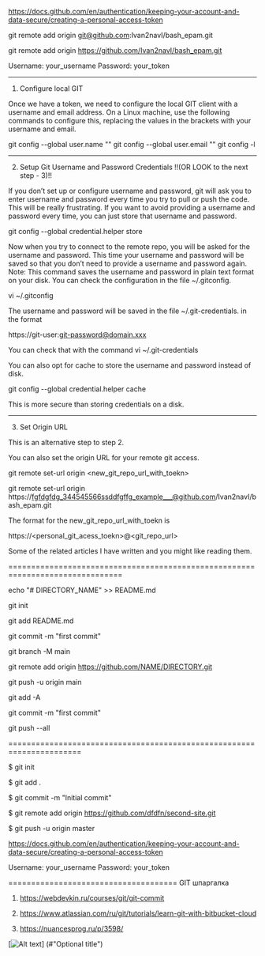 https://docs.github.com/en/authentication/keeping-your-account-and-data-secure/creating-a-personal-access-token

git remote add origin git@github.com:Ivan2navI/bash_epam.git

git remote add origin https://github.com/Ivan2navI/bash_epam.git

Username: your_username
Password: your_token

-------------------------------------------------
1. Configure local GIT

Once we have a token, we need to configure the local GIT client with a username and email address. 
On a Linux machine, use the following commands to configure this, replacing the values in the brackets with your username and email.

git config --global user.name ""
git config --global user.email ""
git config -l

-------------------------------------------------
2. Setup Git Username and Password Credentials 
!!(OR LOOK to the next step - 3)!!

If you don’t set up or configure username and password, git will ask you to enter username and password every time you try to pull or push the code. This will be really frustrating.
If you want to avoid providing a username and password every time, you can just store that username and password.

git config --global credential.helper store

Now when you try to connect to the remote repo, you will be asked for the username and password. This time your username and password will be saved so that you don’t need to provide a username and password again.
Note: This command saves the username and password in plain text format on your disk.
You can check the configuration in the file ~/.gitconfig.

vi ~/.gitconfig

The username and password will be saved in the file ~/.git-credentials. in the format

https://git-user:git-password@domain.xxx

You can check that with the command
vi ~/.git-credentials

You can also opt for cache to store the username and password instead of disk.

git config --global credential.helper cache

This is more secure than storing credentials on a disk.

---------------------------------------
3. Set Origin URL

This is an alternative step to step 2.

You can also set the origin URL for your remote git access.


git remote set-url origin <new_git_repo_url_with_toekn>

git remote set-url origin https://fgfdgfdg_344545566ssddfgffg_example___@github.com/Ivan2navI/bash_epam.git

The format for the new_git_repo_url_with_toekn is

https://<personal_git_acess_toekn>@<git_repo_url>

Some of the related articles I have written and you might like reading them.

===============================================================================

echo "# DIRECTORY_NAME" >> README.md

  git init
  
  git add README.md
  
  git commit -m "first commit"
  
  git branch -M main
  
  git remote add origin https://github.com/NAME/DIRECTORY.git
  
  git push -u origin main
  

  git add -A
  
  git commit -m "first commit"
  
  git push --all

======================================================================

  $ git init
  
  $ git add .
  
  $ git commit -m "Initial commit"
  
  $ git remote add origin https://github.com/dfdfn/second-site.git
  
  $ git push -u origin master

https://docs.github.com/en/authentication/keeping-your-account-and-data-secure/creating-a-personal-access-token

Username: your_username
Password: your_token

=====================================
GIT шпаргалка
1. https://webdevkin.ru/courses/git/git-commit

2. https://www.atlassian.com/ru/git/tutorials/learn-git-with-bitbucket-cloud

3. https://nuancesprog.ru/p/3598/

[![Alt text](https://github.com/Ivan2navI/bash_epam/blob/master/!!%20--%20info%20--%20!!/GIT%20commands.jpg)] (#"Optional title")
